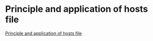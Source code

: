 # Principle and application of hosts file
[Principle and application of hosts file](https://aiwithcloud.com/2022/09/16/principle_and_application_of_hosts_file/)